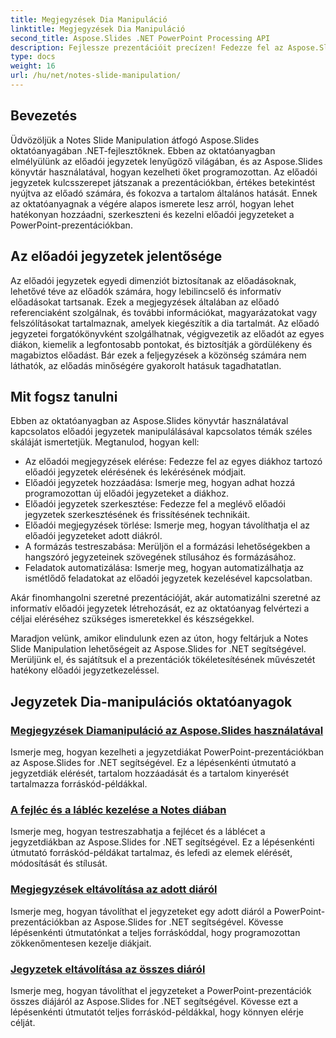 ```yaml
---
title: Megjegyzések Dia Manipuláció
linktitle: Megjegyzések Dia Manipuláció
second_title: Aspose.Slides .NET PowerPoint Processing API
description: Fejlessze prezentációit precízen! Fedezze fel az Aspose.Slides oktatóanyagot a jegyzetek diakezeléséről .NET-ben. Ismerje meg, hogyan adhat hozzá, szerkeszthet és kezelhet programozottan előadói jegyzeteket.
type: docs
weight: 16
url: /hu/net/notes-slide-manipulation/
---
```

## Bevezetés

Üdvözöljük a Notes Slide Manipulation átfogó Aspose.Slides oktatóanyagában .NET-fejlesztőknek. Ebben az oktatóanyagban elmélyülünk az előadói jegyzetek lenyűgöző világában, és az Aspose.Slides könyvtár használatával, hogyan kezelheti őket programozottan. Az előadói jegyzetek kulcsszerepet játszanak a prezentációkban, értékes betekintést nyújtva az előadó számára, és fokozva a tartalom általános hatását. Ennek az oktatóanyagnak a végére alapos ismerete lesz arról, hogyan lehet hatékonyan hozzáadni, szerkeszteni és kezelni előadói jegyzeteket a PowerPoint-prezentációkban.

## Az előadói jegyzetek jelentősége

Az előadói jegyzetek egyedi dimenziót biztosítanak az előadásoknak, lehetővé téve az előadók számára, hogy lebilincselő és informatív előadásokat tartsanak. Ezek a megjegyzések általában az előadó referenciaként szolgálnak, és további információkat, magyarázatokat vagy felszólításokat tartalmaznak, amelyek kiegészítik a dia tartalmát. Az előadó jegyzetei forgatókönyvként szolgálhatnak, végigvezetik az előadót az egyes diákon, kiemelik a legfontosabb pontokat, és biztosítják a gördülékeny és magabiztos előadást. Bár ezek a feljegyzések a közönség számára nem láthatók, az előadás minőségére gyakorolt hatásuk tagadhatatlan.

## Mit fogsz tanulni

Ebben az oktatóanyagban az Aspose.Slides könyvtár használatával kapcsolatos előadói jegyzetek manipulálásával kapcsolatos témák széles skáláját ismertetjük. Megtanulod, hogyan kell:

- Az előadói megjegyzések elérése: Fedezze fel az egyes diákhoz tartozó előadói jegyzetek elérésének és lekérésének módjait.
- Előadói jegyzetek hozzáadása: Ismerje meg, hogyan adhat hozzá programozottan új előadói jegyzeteket a diákhoz.
- Előadói jegyzetek szerkesztése: Fedezze fel a meglévő előadói jegyzetek szerkesztésének és frissítésének technikáit.
- Előadói megjegyzések törlése: Ismerje meg, hogyan távolíthatja el az előadói jegyzeteket adott diákról.
- A formázás testreszabása: Merüljön el a formázási lehetőségekben a hangszóró jegyzeteinek szövegének stílusához és formázásához.
- Feladatok automatizálása: Ismerje meg, hogyan automatizálhatja az ismétlődő feladatokat az előadói jegyzetek kezelésével kapcsolatban.

Akár finomhangolni szeretné prezentációját, akár automatizálni szeretné az informatív előadói jegyzetek létrehozását, ez az oktatóanyag felvértezi a céljai eléréséhez szükséges ismeretekkel és készségekkel.

Maradjon velünk, amikor elindulunk ezen az úton, hogy feltárjuk a Notes Slide Manipulation lehetőségeit az Aspose.Slides for .NET segítségével. Merüljünk el, és sajátítsuk el a prezentációk tökéletesítésének művészetét hatékony előadói jegyzetkezeléssel.

## Jegyzetek Dia-manipulációs oktatóanyagok
### [Megjegyzések Diamanipuláció az Aspose.Slides használatával](./notes-slide-manipulation/)
Ismerje meg, hogyan kezelheti a jegyzetdiákat PowerPoint-prezentációkban az Aspose.Slides for .NET segítségével. Ez a lépésenkénti útmutató a jegyzetdiák elérését, tartalom hozzáadását és a tartalom kinyerését tartalmazza forráskód-példákkal.
### [A fejléc és a lábléc kezelése a Notes diában](./header-and-footer-in-notes-slide/)
Ismerje meg, hogyan testreszabhatja a fejlécet és a láblécet a jegyzetdiákban az Aspose.Slides for .NET segítségével. Ez a lépésenkénti útmutató forráskód-példákat tartalmaz, és lefedi az elemek elérését, módosítását és stílusát.
### [Megjegyzések eltávolítása az adott diáról](./remove-notes-at-specific-slide/)
Ismerje meg, hogyan távolíthat el jegyzeteket egy adott diáról a PowerPoint-prezentációkban az Aspose.Slides for .NET segítségével. Kövesse lépésenkénti útmutatónkat a teljes forráskóddal, hogy programozottan zökkenőmentesen kezelje diákjait.
### [Jegyzetek eltávolítása az összes diáról](./remove-notes-from-all-slides/)
Ismerje meg, hogyan távolíthat el jegyzeteket a PowerPoint-prezentációk összes diájáról az Aspose.Slides for .NET segítségével. Kövesse ezt a lépésenkénti útmutatót teljes forráskód-példákkal, hogy könnyen elérje célját.